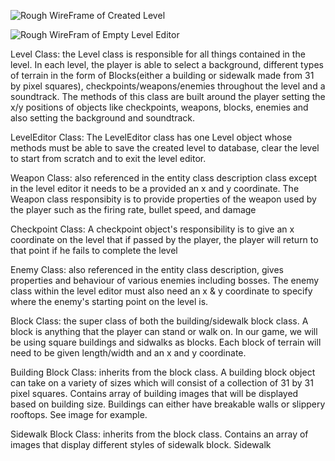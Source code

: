 
![Rough WireFrame of Created Level](https://github.com/markwindsorr/CS4770/blob/master/images/createdLevelWireFrame.jpg)

![Rough WireFram of Empty Level Editor](https://github.com/markwindsorr/CS4770/blob/master/images/emptyEditorWireframe.jpg)

Level Class: the Level class is responsible for all things contained in the level. In each level, the player is able to select a background, different types of terrain in the form of Blocks(either a building or sidewalk made from 31 by pixel squares), checkpoints/weapons/enemies throughout the level and a soundtrack. The methods of this class are built around the player setting the x/y positions of objects like checkpoints, weapons, blocks, enemies and also setting the background and soundtrack.

LevelEditor Class: The LevelEditor class has one Level object whose methods must be able to save the created level to database, clear the level to start from scratch and to exit the level editor.

Weapon Class: also referenced in the entity class description class except in the level editor it needs to be a provided an x and y coordinate. The Weapon class responsibity is to provide properties of the weapon used by the player such as the firing rate, bullet speed, and damage

Checkpoint Class: A checkpoint object's responsibility is to give an x coordinate on the level that if passed by the player, the player will return to that point if he fails to complete the level

Enemy Class: also referenced in the entity class description, gives properties and behaviour of various enemies including bosses. The enemy class within the level editor must also need an x & y coordinate to specify where the enemy's starting point on the level is.

Block Class: the super class of both the building/sidewalk block class. A block is anything that the player can stand or walk on. In our game, we will be using square buildings and sidwalks as blocks. Each block of terrain will need to be given length/width and an x and y coordinate. 

Building Block Class: inherits from the block class. A building block object can take on a variety of sizes which will consist of a collection of 31 by 31 pixel squares. Contains array of building images that will be displayed based on building size. Buildings can either have breakable walls or slippery rooftops. See image for example.

Sidewalk Block Class: inherits from the block class. Contains an array of images that display different styles of sidewalk block. Sidewalk




